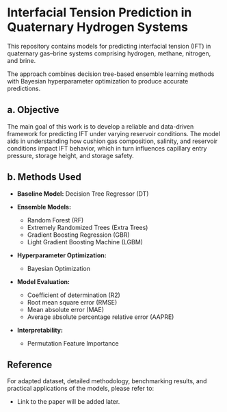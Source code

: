 # Interfacial Tension Prediction in Quaternary Hydrogen Systems

This repository contains models for predicting interfacial tension (IFT) in quaternary gas–brine systems comprising hydrogen, methane, nitrogen, and brine. 

The approach combines decision tree-based ensemble learning methods with Bayesian hyperparameter optimization to produce accurate predictions. 

## a. Objective

The main goal of this work is to develop a reliable and data-driven framework for predicting IFT under varying reservoir conditions. The model aids in understanding how cushion gas composition, salinity, and reservoir conditions impact IFT behavior, which in turn influences capillary entry pressure, storage height, and storage safety.

## b. Methods Used

- **Baseline Model:** Decision Tree Regressor (DT)
- **Ensemble Models:**
  - Random Forest (RF)
  - Extremely Randomized Trees (Extra Trees)
  - Gradient Boosting Regression (GBR)
  - Light Gradient Boosting Machine (LGBM)

- **Hyperparameter Optimization:**
  - Bayesian Optimization

- **Model Evaluation:**
  - Coefficient of determination (R2)
  - Root mean square error (RMSE)
  - Mean absolute error (MAE)
  - Average absolute percentage relative error (AAPRE)

- **Interpretability:**
  - Permutation Feature Importance
 
## Reference

For adapted dataset, detailed methodology, benchmarking results, and practical applications of the models, please refer to:

  - Link to the paper will be added later.
